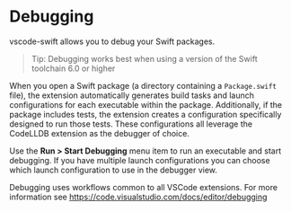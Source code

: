 # Debugging

vscode-swift allows you to debug your Swift packages.

> Tip: Debugging works best when using a version of the Swift toolchain 6.0 or higher

When you open a Swift package (a directory containing a `Package.swift` file), the extension automatically generates build tasks and launch configurations for each executable within the package. Additionally, if the package includes tests, the extension creates a configuration specifically designed to run those tests. These configurations all leverage the CodeLLDB extension as the debugger of choice.

Use the **Run > Start Debugging** menu item to run an executable and start debugging. If you have multiple launch configurations you can choose which launch configuration to use in the debugger view.

Debugging uses workflows common to all VSCode extensions. For more information see https://code.visualstudio.com/docs/editor/debugging